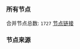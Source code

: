 ### 所有节点
合并节点总数: `1727`
[节点链接](https://raw.githubusercontent.com/rzhy1/11/master/sub/sub_merge_base64.txt)

### 节点来源